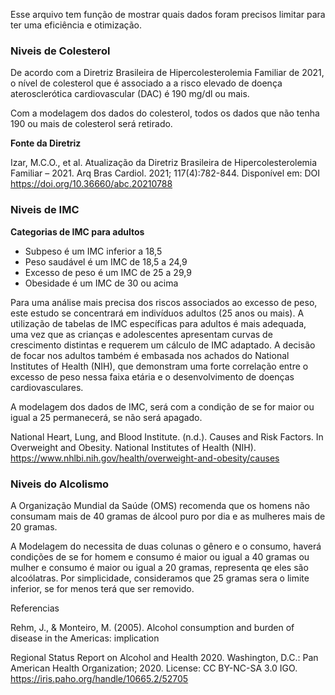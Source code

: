 Esse arquivo tem função de mostrar quais dados foram precisos limitar para ter uma eficiência e otimização.


### Niveis de Colesterol

De acordo com a Diretriz Brasileira de Hipercolesterolemia Familiar de 2021, o nível de colesterol que é associado a a risco elevado de doença aterosclerótica cardiovascular (DAC) é 190 mg/dl ou mais.

Com a modelagem dos dados do colesterol, todos os dados que não tenha 190 ou mais de colesterol será retirado.

**Fonte da Diretriz**

Izar, M.C.O., et al. Atualização da Diretriz Brasileira de Hipercolesterolemia Familiar – 2021. Arq Bras Cardiol. 2021; 117(4):782-844. Disponível em: DOI https://doi.org/10.36660/abc.20210788


###  Niveis de IMC

**Categorias de IMC para adultos**

* Subpeso é um IMC inferior a 18,5
* Peso saudável é um IMC de 18,5 a 24,9
* Excesso de peso é um IMC de 25 a 29,9
* Obesidade é um IMC de 30 ou acima

Para uma análise mais precisa dos riscos associados ao excesso de peso, este estudo se concentrará em indivíduos adultos (25 anos ou mais). A utilização de tabelas de IMC específicas para adultos é mais adequada, uma vez que as crianças e adolescentes apresentam curvas de crescimento distintas e requerem um cálculo de IMC adaptado. A decisão de focar nos adultos também é embasada nos achados do National Institutes of Health (NIH), que demonstram uma forte correlação entre o excesso de peso nessa faixa etária e o desenvolvimento de doenças cardiovasculares.

A modelagem dos dados de IMC, será com a condição de se for maior ou igual a 25 permanecerá, se não será apagado.

National Heart, Lung, and Blood Institute. (n.d.). Causes and Risk Factors. In Overweight and Obesity. National Institutes of Health (NIH). https://www.nhlbi.nih.gov/health/overweight-and-obesity/causes


### Niveis do Alcolismo
A Organização Mundial da Saúde (OMS) recomenda que os homens não consumam mais de 40 gramas de álcool puro por dia e as mulheres mais de 20 gramas.

A Modelagem do necessita de duas colunas o gênero e o consumo, haverá condições de se for homem e consumo é maior ou igual a 40 gramas ou mulher e consumo é maior ou igual a 20 gramas, representa qe eles são alcoólatras.
Por simplicidade, consideramos que 25 gramas sera o limite inferior, se for menos terá que ser removido.

Referencias

Rehm, J., & Monteiro, M. (2005). Alcohol consumption and burden of disease in the Americas: implication

Regional Status Report on Alcohol and Health 2020. Washington, D.C.: Pan American Health Organization; 2020. License: CC BY-NC-SA 3.0 IGO.
https://iris.paho.org/handle/10665.2/52705